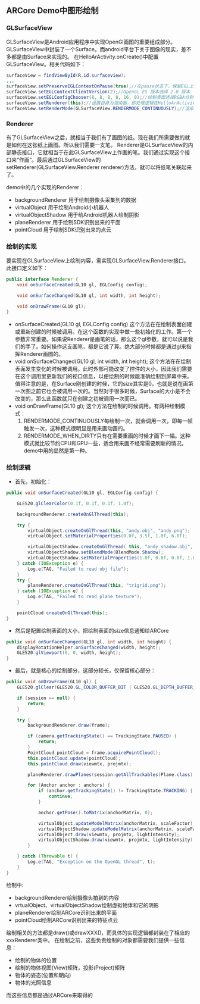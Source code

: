 ## ARCore Demo中图形绘制

### GLSurfaceView

GLSurfaceView是Android应用程序中实现OpenGl画图的重要组成部分。GLSurfaceView中封装了一个Surface。而android平台下关于图像的现实，差不多都是由Surface来实现的。
在HelloArActivity.onCreate()中配置GLSurfaceView。相关代码如下：
``` java
surfaceView = findViewById(R.id.surfaceview);
...
surfaceView.setPreserveEGLContextOnPause(true);//在pause状态下，保留EGL上下文
surfaceView.setEGLContextClientVersion(2);//OpenGL ES 版本选择 2.0 版本
surfaceView.setEGLConfigChooser(8, 8, 8, 8, 16, 0);//绘制表面选择RGBA分别为8位，深度16位，模板0位的配置
surfaceView.setRenderer(this);//设置自身为渲染器，即处理逻辑在HelloArActivity这个类里实现
surfaceView.setRenderMode(GLSurfaceView.RENDERMODE_CONTINUOUSLY);//渲染模式设为持续渲染，即一帧渲染完，马上开始下一帧的渲染
```

### Renderer

有了GLSurfaceView之后，就相当于我们有了画图的纸。现在我们所需要做的就是如何在这张纸上画图。所以我们需要一支笔。
Renderer是GLSurfaceView的内部静态接口，它就相当于在此GLSurfaceView上作画的笔。我们通过实现这个接口来“作画”。最后通过GLSurfaceView的setRenderer(GLSurfaceView.Renderer renderer)方法，就可以将纸笔关联起来了。

demo中的几个实现的Renderer：
- backgroundRenderer    用于绘制摄像头采集到的数据
- virtualObject         用于绘制Android小机器人
- virtualObjectShadow   用于给Android机器人绘制阴影
- planeRenderer         用于绘制SDK识别出来的平面
- pointCloud            用于绘制SDK识别出来的点云

### 绘制的实现
要实现在GLSurfaceView上绘制内容，需实现GLSurfaceView.Renderer接口。此接口定义如下：
``` java
public interface Renderer {
    void onSurfaceCreated(GL10 gl, EGLConfig config);

    void onSurfaceChanged(GL10 gl, int width, int height);

    void onDrawFrame(GL10 gl);
}
```
- onSurfaceCreated(GL10 gl, EGLConfig config)
    这个方法在在绘制表面创建或重新创建的时候被调用。在这个函数的实现中做一些初始化的工作。第一个参数非常重要。如果说Renderer是画笔的话，那么这个gl参数，就可以说是我们的手了。如何操作这支画笔，都是它说了算。绝大部分时候都是通过gl来指挥Renderer画图的。
- void onSurfaceChanged(GL10 gl, int width, int height);
    这个方法在在绘制表面发生变化的时候被调用。此时外部可能改变了控件的大小，因此我们需要在这个调用里更新我们的视口信息，以便绘制的时候能准确绘制到屏幕中来。值得注意的是，在Surface刚创建的时候，它的size其实是0，也就是说在画第一次图之前它也会被调用一次的。当然对于很多时候，Surface的大小是不会改变的，那么此函数就只在创建之初被调用一次而已。
- void onDrawFrame(GL10 gl);
    这个方法在绘制的时候调用。有两种绘制模式：
    1. RENDERMODE_CONTINUOUSLY每绘制一次，就会调用一次，即每一帧触发一次，这种模式很明显是用来画动画的。
    2. RENDERMODE_WHEN_DIRTY只有在需要重画的时候才画下一幅。这种模式就比较节约CPU和GPU一些，适合用来画不经常需要刷新的情况。
    demo中用的显然是第一种。

### 绘制逻辑
- 首先，初始化：
``` java
public void onSurfaceCreated(GL10 gl, EGLConfig config) {

    GLES20.glClearColor(0.1f, 0.1f, 0.1f, 1.0f);

    backgroundRenderer.createOnGlThread(this);

    try {
        virtualObject.createOnGlThread(this, "andy.obj", "andy.png");
        virtualObject.setMaterialProperties(0.0f, 3.5f, 1.0f, 6.0f);

        virtualObjectShadow.createOnGlThread( this, "andy_shadow.obj", "andy_shadow.png");
        virtualObjectShadow.setBlendMode(BlendMode.Shadow);
        virtualObjectShadow.setMaterialProperties(1.0f, 0.0f, 0.0f, 1.0f);
    } catch (IOException e) {
        Log.e(TAG, "Failed to read obj file");
    }
    try {
        planeRenderer.createOnGlThread(this, "trigrid.png");
    } catch (IOException e) {
        Log.e(TAG, "Failed to read plane texture");
    }

    pointCloud.createOnGlThread(this);
}
```
- 然后是配置绘制表面的大小，把绘制表面的size信息通知给ARCore
``` java
public void onSurfaceChanged(GL10 gl, int width, int height) {
    displayRotationHelper.onSurfaceChanged(width, height);
    GLES20.glViewport(0, 0, width, height);
}
```
- 最后，就是核心的绘制部分，这部分较长，仅保留核心部分：
``` java
public void onDrawFrame(GL10 gl) {
    GLES20.glClear(GLES20.GL_COLOR_BUFFER_BIT | GLES20.GL_DEPTH_BUFFER_BIT);

    if (session == null) {
        return;
    }

    try {
        backgroundRenderer.draw(frame);

        if (camera.getTrackingState() == TrackingState.PAUSED) {
            return;
        }
        PointCloud pointCloud = frame.acquirePointCloud();
        this.pointCloud.update(pointCloud);
        this.pointCloud.draw(viewmtx, projmtx);

        planeRenderer.drawPlanes(session.getAllTrackables(Plane.class), camera.getDisplayOrientedPose(), projmtx);

        for (Anchor anchor : anchors) {
            if (anchor.getTrackingState() != TrackingState.TRACKING) {
                continue;
            }

            anchor.getPose().toMatrix(anchorMatrix, 0);

            virtualObject.updateModelMatrix(anchorMatrix, scaleFactor);
            virtualObjectShadow.updateModelMatrix(anchorMatrix, scaleFactor);
            virtualObject.draw(viewmtx, projmtx, lightIntensity);
            virtualObjectShadow.draw(viewmtx, projmtx, lightIntensity);
        }

    } catch (Throwable t) {
        Log.e(TAG, "Exception on the OpenGL thread", t);
    }
}
```

绘制中:

- backgroundRenderer绘制摄像头拍到的内容
- vrtualObject、virtualObjectShadow绘制虚拟物体和它的阴影
- planeRenderer绘制ARCore识别出来的平面
- pointCloud绘制ARCore识别出来的特征点云

绘制相关的方法都是draw()或drawXXX()，而具体的实现逻辑都封装在了相应的xxxRenderer类中。
在绘制之前，这些负责绘制的对象都需要我们提供一些信息：

- 绘制的物体的位置
- 绘制的物体视图(View)矩阵，投影(Project)矩阵
- 物体的姿态(位置和朝向)
- 物体的光照信息

而这些信息都是通过ARCore来取得的